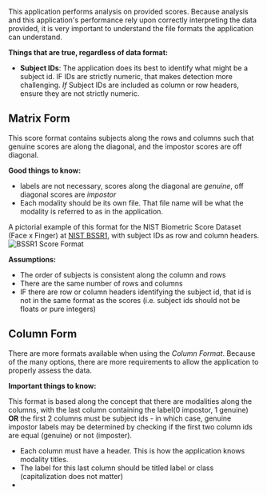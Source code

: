 This application performs analysis on provided scores. Because analysis 
and this application's performance rely upon correctly interpreting the
data provided, it is very important to understand the file formats the 
application can understand.

**Things that are true, regardless of data format:**

* **Subject IDs**: The application does its best to identify what might 
be a subject id. IF IDs are strictly numeric, that makes detection more 
challenging. *If* Subject IDs are included as column or row headers, 
ensure they are not strictly numeric.

## Matrix Form ##

This score format contains subjects along the rows and columns such that 
genuine scores are along the diagonal, and the impostor scores are off
diagonal. 

**Good things to know:**

* labels are not necessary, scores along the diagonal are *genuine*, off 
diagonal scores are *impostor*
* Each modality should be its own file. That file name will be what 
the modality is referred to as in the application. 

A pictorial example of this format for the NIST Biometric Score Dataset 
(Face x Finger) at [NIST BSSR1](https://www.nist.gov/itl/iad/image-group/nist-biometric-scores-set-bssr1),
 with subject IDs as row and column headers.
![BSSR1 Score Format]()



**Assumptions:**

 * The order of subjects is consistent along the column and rows
 * There are the same number of rows and columns  
 * IF there are row or column headers identifying the subject id, that 
 id is not in the same format as the scores (i.e. subject ids should not
 be floats or pure integers)
 
## Column Form ##

There are more formats available when using the *Column Format*. Because 
of the many options, there are more requirements to allow the application
to properly assess the data. 

**Important things to know:**

This format is based along the concept that there are modalities along 
the columns, with the last column containing the label(0 impostor, 1 
genuine) **OR** the first 2 columns must be subject ids - in which case,
 genuine impostor labels may be determined by checking if the first two 
 column ids are equal (genuine) or not (imposter). 
 
* Each column must have a header. This is how the application knows 
    modality titles.
* The label for this last column should be titled label 
or class (capitalization does not matter)
*